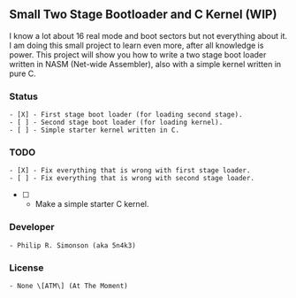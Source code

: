## Small Two Stage Bootloader and C Kernel (WIP)

I know a lot about 16 real mode and boot sectors but not everything about it. I
am doing this small project to learn even more, after all knowledge is power. This
project will show you how to write a two stage boot loader written in NASM (Net-wide Assembler), also with a simple kernel
written in pure C.

### Status

	- [X] - First stage boot loader (for loading second stage).
	- [ ] - Second stage boot loader (for loading kernel).
	- [ ] - Simple starter kernel written in C.

### TODO

	- [X] - Fix everything that is wrong with first stage loader.
	- [ ] - Fix everything that is wrong with second stage loader.
  - [ ] - Make a simple starter C kernel.

### Developer

	- Philip R. Simonson (aka 5n4k3)

### License

	- None \[ATM\] (At The Moment)

